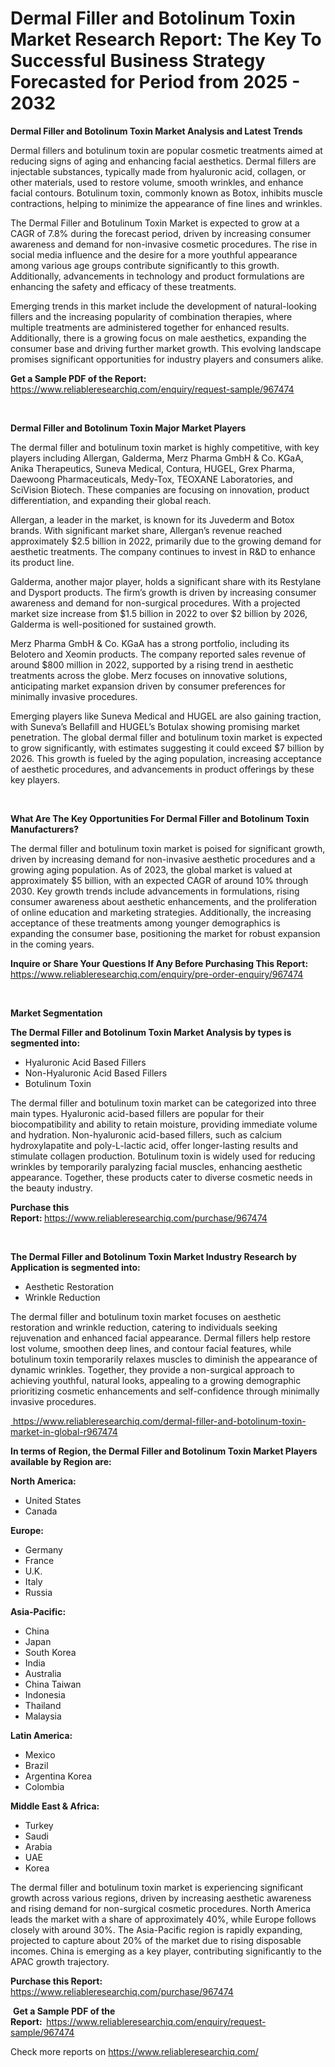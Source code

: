 <p><h1>Dermal Filler and Botolinum Toxin Market Research Report: The Key To Successful Business Strategy Forecasted for Period from 2025 - 2032</h1></p><p><strong>Dermal Filler and Botolinum Toxin Market Analysis and Latest Trends</strong></p>
<p><p>Dermal fillers and botulinum toxin are popular cosmetic treatments aimed at reducing signs of aging and enhancing facial aesthetics. Dermal fillers are injectable substances, typically made from hyaluronic acid, collagen, or other materials, used to restore volume, smooth wrinkles, and enhance facial contours. Botulinum toxin, commonly known as Botox, inhibits muscle contractions, helping to minimize the appearance of fine lines and wrinkles.</p><p>The Dermal Filler and Botulinum Toxin Market is expected to grow at a CAGR of 7.8% during the forecast period, driven by increasing consumer awareness and demand for non-invasive cosmetic procedures. The rise in social media influence and the desire for a more youthful appearance among various age groups contribute significantly to this growth. Additionally, advancements in technology and product formulations are enhancing the safety and efficacy of these treatments. </p><p>Emerging trends in this market include the development of natural-looking fillers and the increasing popularity of combination therapies, where multiple treatments are administered together for enhanced results. Additionally, there is a growing focus on male aesthetics, expanding the consumer base and driving further market growth. This evolving landscape promises significant opportunities for industry players and consumers alike.</p></p>
<p><strong>Get a Sample PDF of the Report:&nbsp;</strong> <a href="https://www.reliableresearchiq.com/enquiry/request-sample/967474?utm_campaign=2276&utm_medium=2&utm_source=Github&utm_content=ia&utm_term=30032025&utm_id=dermal-filler-and-botolinum-toxin">https://www.reliableresearchiq.com/enquiry/request-sample/967474</a></p>
<p>&nbsp;</p>
<p><strong>Dermal Filler and Botolinum Toxin Major Market Players</strong></p>
<p><p>The dermal filler and botulinum toxin market is highly competitive, with key players including Allergan, Galderma, Merz Pharma GmbH & Co. KGaA, Anika Therapeutics, Suneva Medical, Contura, HUGEL, Grex Pharma, Daewoong Pharmaceuticals, Medy-Tox, TEOXANE Laboratories, and SciVision Biotech. These companies are focusing on innovation, product differentiation, and expanding their global reach.</p><p>Allergan, a leader in the market, is known for its Juvederm and Botox brands. With significant market share, Allergan’s revenue reached approximately $2.5 billion in 2022, primarily due to the growing demand for aesthetic treatments. The company continues to invest in R&D to enhance its product line.</p><p>Galderma, another major player, holds a significant share with its Restylane and Dysport products. The firm’s growth is driven by increasing consumer awareness and demand for non-surgical procedures. With a projected market size increase from $1.5 billion in 2022 to over $2 billion by 2026, Galderma is well-positioned for sustained growth.</p><p>Merz Pharma GmbH & Co. KGaA has a strong portfolio, including its Belotero and Xeomin products. The company reported sales revenue of around $800 million in 2022, supported by a rising trend in aesthetic treatments across the globe. Merz focuses on innovative solutions, anticipating market expansion driven by consumer preferences for minimally invasive procedures.</p><p>Emerging players like Suneva Medical and HUGEL are also gaining traction, with Suneva’s Bellafill and HUGEL’s Botulax showing promising market penetration. The global dermal filler and botulinum toxin market is expected to grow significantly, with estimates suggesting it could exceed $7 billion by 2026. This growth is fueled by the aging population, increasing acceptance of aesthetic procedures, and advancements in product offerings by these key players.</p></p>
<p>&nbsp;</p>
<p><strong>What Are The Key Opportunities For Dermal Filler and Botolinum Toxin Manufacturers?</strong></p>
<p><p>The dermal filler and botulinum toxin market is poised for significant growth, driven by increasing demand for non-invasive aesthetic procedures and a growing aging population. As of 2023, the global market is valued at approximately $5 billion, with an expected CAGR of around 10% through 2030. Key growth trends include advancements in formulations, rising consumer awareness about aesthetic enhancements, and the proliferation of online education and marketing strategies. Additionally, the increasing acceptance of these treatments among younger demographics is expanding the consumer base, positioning the market for robust expansion in the coming years.</p></p>
<p><strong>Inquire or Share Your Questions If Any Before Purchasing This Report:</strong> <a href="https://www.reliableresearchiq.com/enquiry/pre-order-enquiry/967474?utm_campaign=2276&utm_medium=2&utm_source=Github&utm_content=ia&utm_term=30032025&utm_id=dermal-filler-and-botolinum-toxin">https://www.reliableresearchiq.com/enquiry/pre-order-enquiry/967474</a></p>
<p>&nbsp;</p>
<p><strong>Market Segmentation</strong></p>
<p><strong>The Dermal Filler and Botolinum Toxin Market Analysis by types is segmented into:</strong></p>
<p><ul><li>Hyaluronic Acid Based Fillers</li><li>Non-Hyaluronic Acid Based Fillers</li><li>Botulinum Toxin</li></ul></p>
<p><p>The dermal filler and botulinum toxin market can be categorized into three main types. Hyaluronic acid-based fillers are popular for their biocompatibility and ability to retain moisture, providing immediate volume and hydration. Non-hyaluronic acid-based fillers, such as calcium hydroxylapatite and poly-L-lactic acid, offer longer-lasting results and stimulate collagen production. Botulinum toxin is widely used for reducing wrinkles by temporarily paralyzing facial muscles, enhancing aesthetic appearance. Together, these products cater to diverse cosmetic needs in the beauty industry.</p></p>
<p><strong>Purchase this Report:&nbsp;</strong><a href="https://www.reliableresearchiq.com/purchase/967474?utm_campaign=2276&utm_medium=2&utm_source=Github&utm_content=ia&utm_term=30032025&utm_id=dermal-filler-and-botolinum-toxin">https://www.reliableresearchiq.com/purchase/967474</a></p>
<p>&nbsp;</p>
<p><strong>The Dermal Filler and Botolinum Toxin Market Industry Research by Application is segmented into:</strong></p>
<p><ul><li>Aesthetic Restoration</li><li>Wrinkle Reduction</li></ul></p>
<p><p>The dermal filler and botulinum toxin market focuses on aesthetic restoration and wrinkle reduction, catering to individuals seeking rejuvenation and enhanced facial appearance. Dermal fillers help restore lost volume, smoothen deep lines, and contour facial features, while botulinum toxin temporarily relaxes muscles to diminish the appearance of dynamic wrinkles. Together, they provide a non-surgical approach to achieving youthful, natural looks, appealing to a growing demographic prioritizing cosmetic enhancements and self-confidence through minimally invasive procedures.</p></p>
<p><a href="https://www.reliableresearchiq.com/dermal-filler-and-botolinum-toxin-market-in-global-r967474?utm_campaign=2276&utm_medium=2&utm_source=Github&utm_content=ia&utm_term=30032025&utm_id=dermal-filler-and-botolinum-toxin">&nbsp;https://www.reliableresearchiq.com/dermal-filler-and-botolinum-toxin-market-in-global-r967474</a></p>
<p><strong>In terms of Region, the Dermal Filler and Botolinum Toxin Market Players available by Region are:</strong></p>
<p>
    <p> <strong> North America: </strong>
        <ul>
            <li>United States</li>
            <li>Canada</li>
        </ul>
        </p> 
    <p> <strong> Europe: </strong>
        <ul>
            <li>Germany</li>
            <li>France</li>
            <li>U.K.</li>
            <li>Italy</li>
            <li>Russia</li>
        </ul>
        </p> 
    <p> <strong> Asia-Pacific: </strong>
        <ul>
            <li>China</li>
            <li>Japan</li>
            <li>South Korea</li>
            <li>India</li>
            <li>Australia</li>
            <li>China Taiwan</li>
            <li>Indonesia</li>
            <li>Thailand</li>
            <li>Malaysia</li>
        </ul>
        </p> 
    <p> <strong> Latin America: </strong>
        <ul>
            <li>Mexico</li>
            <li>Brazil</li>
            <li>Argentina Korea</li>
            <li>Colombia</li>
        </ul>
        </p> 
    <p> <strong> Middle East & Africa: </strong>
        <ul>
            <li>Turkey</li>
            <li>Saudi</li>
            <li>Arabia</li>
            <li>UAE</li>
            <li>Korea</li>
        </ul>
    </p>
    </p>
<p><p>The dermal filler and botulinum toxin market is experiencing significant growth across various regions, driven by increasing aesthetic awareness and rising demand for non-surgical cosmetic procedures. North America leads the market with a share of approximately 40%, while Europe follows closely with around 30%. The Asia-Pacific region is rapidly expanding, projected to capture about 20% of the market due to rising disposable incomes. China is emerging as a key player, contributing significantly to the APAC growth trajectory.</p></p>
<p><strong>Purchase this Report: </strong><a href="https://www.reliableresearchiq.com/purchase/967474?utm_campaign=2276&utm_medium=2&utm_source=Github&utm_content=ia&utm_term=30032025&utm_id=dermal-filler-and-botolinum-toxin">https://www.reliableresearchiq.com/purchase/967474</a></p>
<p>&nbsp;<strong>Get a Sample PDF of the Report:&nbsp;&nbsp;</strong><a href="https://www.reliableresearchiq.com/enquiry/request-sample/967474?utm_campaign=2276&utm_medium=2&utm_source=Github&utm_content=ia&utm_term=30032025&utm_id=dermal-filler-and-botolinum-toxin">https://www.reliableresearchiq.com/enquiry/request-sample/967474</a></p>
<p><strong></strong></p>
<p>Check more reports on <a href="https://www.reliableresearchiq.com/?utm_campaign=2276&utm_medium=2&utm_source=Github&utm_content=ia&utm_term=30032025&utm_id=dermal-filler-and-botolinum-toxin">https://www.reliableresearchiq.com/</a></p>